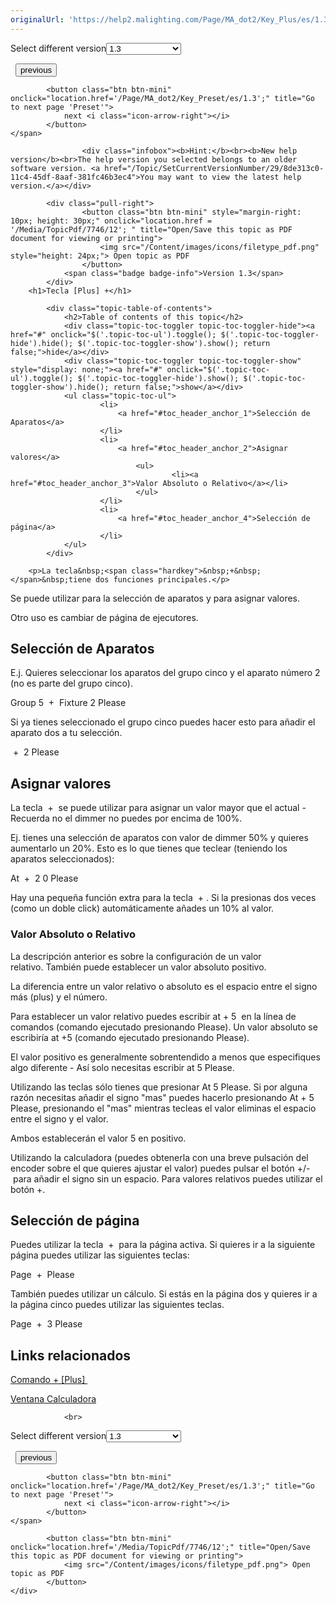 ```yaml
---
originalUrl: 'https://help2.malighting.com/Page/MA_dot2/Key_Plus/es/1.3'
---
```


<div class="topic-navigation">

<div class="pull-right">
	<span class="pull-left">


<div class="pull-left">
<form action="/Topic/SetCurrentVersionNumber" class="form-inline" id="frmTagSelector" method="post">	<span class="form-mini">
		<div class="input-prepend"><span class="add-on">Select different version</span><select autocomplete="off" id="versionNumberId" name="versionNumberId" onchange="$(this).closest('#frmTagSelector').submit();" style="width: 120px;"><option value="">- latest -</option>
<option value="3">1.1</option>
<option value="7">1.2</option>
<option selected="selected" value="12">1.3</option>
<option value="16">1.5</option>
<option value="29">1.9</option>
</select></div>
		<input data-val="true" data-val-number="The field Int32 must be a number." data-val-required="The Int32 field is required." id="ProductId" name="ProductId" type="hidden" value="7">
		<input id="CurrentGuid" name="CurrentGuid" type="hidden" value="8de313c0-11c4-45df-8aaf-381fc46b3ec4">
	</span>
</form></div>&nbsp;	</span>
	<span class="pull-right" style="white-space: nowrap;">
			<button class="btn btn-mini" onclick="location.href='/Page/MA_dot2/Key_Please/es/1.3'; " title="Go to previous page 'Please'">
				<i class="icon-arrow-left"></i> previous
			</button>

			<button class="btn btn-mini" onclick="location.href='/Page/MA_dot2/Key_Preset/es/1.3';" title="Go to next page 'Preset'">
				next <i class="icon-arrow-right"></i> 
			</button>
	</span>
</div>
<div class="clear-fix" style="margin-bottom: 10px"></div>
</div>

					<div class="infobox"><b>Hint:</b><br><b>New help version</b><br>The help version you selected belongs to an older software version. <a href="/Topic/SetCurrentVersionNumber/29/8de313c0-11c4-45df-8aaf-381fc46b3ec4">You may want to view the latest help version.</a></div>

			<div class="pull-right">
					<button class="btn btn-mini" style="margin-right: 10px; height: 30px;" onclick="location.href = '/Media/TopicPdf/7746/12'; " title="Open/Save this topic as PDF document for viewing or printing">
						<img src="/Content/images/icons/filetype_pdf.png" style="height: 24px;"> Open topic as PDF
					</button>
				<span class="badge badge-info">Version 1.3</span>
			</div>
		<h1>Tecla [Plus] +</h1>

			<div class="topic-table-of-contents">
				<h2>Table of contents of this topic</h2>
				<div class="topic-toc-toggler topic-toc-toggler-hide"><a href="#" onclick="$('.topic-toc-ul').toggle(); $('.topic-toc-toggler-hide').hide(); $('.topic-toc-toggler-show').show(); return false;">hide</a></div>
				<div class="topic-toc-toggler topic-toc-toggler-show" style="display: none;"><a href="#" onclick="$('.topic-toc-ul').toggle(); $('.topic-toc-toggler-hide').show(); $('.topic-toc-toggler-show').hide(); return false;">show</a></div>
				<ul class="topic-toc-ul">
						<li>
							<a href="#toc_header_anchor_1">Selección de Aparatos</a>
						</li>
						<li>
							<a href="#toc_header_anchor_2">Asignar valores</a>
								<ul>
										<li><a href="#toc_header_anchor_3">Valor Absoluto o Relativo</a></li>
								</ul>
						</li>
						<li>
							<a href="#toc_header_anchor_4">Selección de página</a>
						</li>
				</ul>
			</div>

		<p>La tecla&nbsp;<span class="hardkey">&nbsp;+&nbsp;</span>&nbsp;tiene dos funciones principales.</p>

<p>Se puede utilizar para la selección de aparatos y para asignar valores.</p>

<p>Otro uso es cambiar de página de ejecutores.</p>

<a name="toc_header_anchor_1" id="toc_header_anchor_1" class="topic-toc-item"></a><h2>Selección de Aparatos</h2>

<p>E.j. Quieres seleccionar los aparatos del grupo cinco y el aparato número 2 (no es parte del grupo cinco).</p>

<p><span class="hardkey">Group</span> <span class="hardkey">5</span> <span class="hardkey">&nbsp;+&nbsp;</span>&nbsp;<span class="hardkey">Fixture</span> <span class="hardkey">2</span> <span class="hardkey">Please</span></p>

<p>Si ya tienes seleccionado el grupo cinco puedes hacer esto para añadir el aparato dos a tu selección.</p>

<p><span class="hardkey">&nbsp;+&nbsp;</span>&nbsp;<span class="hardkey">2</span> <span class="hardkey">Please</span></p>

<a name="toc_header_anchor_2" id="toc_header_anchor_2" class="topic-toc-item"></a><h2>Asignar valores</h2>

<p>La tecla&nbsp;<span class="hardkey">&nbsp;+&nbsp;</span>&nbsp;se puede utilizar para asignar un valor mayor que el actual - Recuerda no el dimmer no puedes por encima de 100%.</p>

<p>Ej. tienes una selección de aparatos con valor de dimmer 50% y quieres aumentarlo un 20%. Esto es lo que tienes que teclear (teniendo los aparatos seleccionados):</p>

<p><span class="hardkey">At</span> <span class="hardkey">&nbsp;+&nbsp;</span>&nbsp;<span class="hardkey">2</span> <span class="hardkey">0</span> <span class="hardkey">Please</span></p>

<p>Hay una pequeña función extra para la tecla&nbsp;<span class="hardkey">&nbsp;+&nbsp;</span>. Si la presionas dos veces (como un doble click) automáticamente añades un 10% al valor.</p>

<a name="toc_header_anchor_3" id="toc_header_anchor_3" class="topic-toc-item"></a><h3>Valor Absoluto o Relativo</h3>

<p>La descripción anterior es sobre la configuración de un valor relativo.&nbsp;También puede establecer un valor absoluto positivo.</p>

<p>La diferencia entre un valor relativo o absoluto es el espacio entre el signo más (plus) y el número.</p>

<p>Para establecer un valor relativo puedes escribir&nbsp;<span class="syntax">at + 5 </span>&nbsp;en la línea de comandos (comando ejecutado presionando&nbsp;<span class="hardkey">Please</span>). Un valor absoluto se escribiría&nbsp;<span class="syntax">at +5</span> (comando ejecutado presionando&nbsp;<span class="hardkey">Please</span>).</p>

<p>El valor positivo es generalmente sobrentendido a menos que especifiques algo diferente - Así solo necesitas escribir&nbsp;<span class="syntax">at 5</span> <span class="hardkey">Please</span>.</p>

<p>Utilizando las teclas sólo tienes que presionar&nbsp;<span class="hardkey">At</span> <span class="hardkey">5</span> <span class="hardkey">Please</span>. Si por alguna razón necesitas añadir el signo "mas" puedes hacerlo presionando&nbsp;<span class="hardkey">At</span> <span class="hardkey">+</span>&nbsp;<span class="hardkey">5</span> <span class="hardkey">Please</span>, presionando el "mas" mientras tecleas el valor eliminas el espacio entre el signo y el valor.</p>

<p>Ambos establecerán el valor 5 en positivo.</p>

<p>Utilizando la calculadora (puedes obtenerla con una breve pulsación del encoder sobre el que quieres ajustar el valor) puedes pulsar el botón&nbsp;<span class="softkey">+/-</span>&nbsp;para añadir el signo sin un espacio. Para valores relativos puedes utilizar el botón&nbsp;<span class="softkey">+</span>.</p>

<a name="toc_header_anchor_4" id="toc_header_anchor_4" class="topic-toc-item"></a><h2>Selección de página</h2>

<p>Puedes utilizar la tecla&nbsp;<span class="hardkey">&nbsp;+ </span>&nbsp;para la página activa. Si quieres ir a la siguiente página puedes utilizar las siguientes teclas:</p>

<p><span class="hardkey">Page</span> <span class="hardkey">&nbsp;+&nbsp;</span>&nbsp;<span class="hardkey">Please</span></p>

<p>También puedes utilizar un cálculo. Si estás en la página dos y quieres ir a la página cinco puedes utilizar las siguientes teclas.</p>

<p><span class="hardkey">Page</span> <span class="hardkey">&nbsp;+&nbsp;</span>&nbsp;<span class="hardkey">3</span> <span class="hardkey">Please</span></p>

<a name="toc_header_anchor_5" id="toc_header_anchor_5" class="topic-toc-item"></a><h2>Links relacionados</h2>

<p><a href="/Topic/dcc4bfcc-ffea-4538-8dc4-3090dc5d06b5">Comando + [Plus]&nbsp;</a></p>

<p><a href="/Topic/014d961b-8de1-4f48-92de-e6da3cc6a15f">Ventana Calculadora</a></p>


				<br>
<div class="topic-navigation">

<div class="pull-right">
	<span class="pull-left">


<div class="pull-left">
<form action="/Topic/SetCurrentVersionNumber" class="form-inline" id="frmTagSelector" method="post">	<span class="form-mini">
		<div class="input-prepend"><span class="add-on">Select different version</span><select autocomplete="off" id="versionNumberId" name="versionNumberId" onchange="$(this).closest('#frmTagSelector').submit();" style="width: 120px;"><option value="">- latest -</option>
<option value="3">1.1</option>
<option value="7">1.2</option>
<option selected="selected" value="12">1.3</option>
<option value="16">1.5</option>
<option value="29">1.9</option>
</select></div>
		<input data-val="true" data-val-number="The field Int32 must be a number." data-val-required="The Int32 field is required." id="ProductId" name="ProductId" type="hidden" value="7">
		<input id="CurrentGuid" name="CurrentGuid" type="hidden" value="8de313c0-11c4-45df-8aaf-381fc46b3ec4">
	</span>
</form></div>&nbsp;	</span>
	<span class="pull-right" style="white-space: nowrap;">
			<button class="btn btn-mini" onclick="location.href='/Page/MA_dot2/Key_Please/es/1.3'; " title="Go to previous page 'Please'">
				<i class="icon-arrow-left"></i> previous
			</button>

			<button class="btn btn-mini" onclick="location.href='/Page/MA_dot2/Key_Preset/es/1.3';" title="Go to next page 'Preset'">
				next <i class="icon-arrow-right"></i> 
			</button>
	</span>
</div>
	<div class="clear-fix"></div>
	<div class="pull-right">
	
			<button class="btn btn-mini" onclick="location.href='/Media/TopicPdf/7746/12';" title="Open/Save this topic as PDF document for viewing or printing">
				<img src="/Content/images/icons/filetype_pdf.png"> Open topic as PDF
			</button>
	</div>
<div class="clear-fix" style="margin-bottom: 10px"></div>
</div>

	
